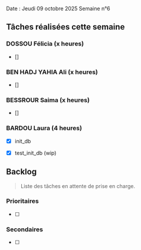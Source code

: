 Date : Jeudi 09 octobre 2025
Semaine n°6

## Tâches réalisées cette semaine

###  DOSSOU Félicia (x heures)

- []

### BEN HADJ YAHIA Ali (x heures)

- []

### BESSROUR Saima (x heures)

- []

### BARDOU Laura (4 heures)

- [x] init_db
- [x] test_init_db (wip)
 

## Backlog

> Liste des tâches en attente de prise en charge.

### Prioritaires

- [ ]

### Secondaires

- [ ] 